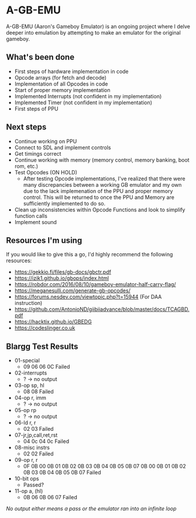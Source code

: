 # A-GB-EMU

A-GB-EMU (Aaron's Gameboy Emulator) is an ongoing project where I delve deeper into emulation by attempting to make an emulator for the original gameboy.

## What's been done

-   First steps of hardware implementation in code
-   Opcode arrays (for fetch and decode)
-   Implementation of all Opcodes in code
-   Start of proper memory implementation
-   Implemented Interrupts (not confident in my implementation)
-   Implemented Timer (not confident in my implementation)
-   First steps of PPU

## Next steps

-   Continue working on PPU
-   Connect to SDL and implement controls
-   Get timings correct
-   Continue working with memory (memory control, memory banking, boot rom, etc.)
-   Test Opcodes (ON HOLD)
    -   After testing Opcode implementations, I've realized that there were many discrepancies between a working GB emulator and my own due to the lack implemenation of the PPU and proper memory control. This will be returned to once the PPU and Memory are sufficiently implemented to do so.
-   Clean up inconsistencies within Opcode Functions and look to simplify function calls
-   Implement sound

## Resources I'm using

If you would like to give this a go, I'd highly recommend the following resources:

-   https://gekkio.fi/files/gb-docs/gbctr.pdf
-   https://izik1.github.io/gbops/index.html
-   https://robdor.com/2016/08/10/gameboy-emulator-half-carry-flag/
-   https://meganesulli.com/generate-gb-opcodes/
-   https://forums.nesdev.com/viewtopic.php?t=15944 (For DAA instruction)
-   https://github.com/AntonioND/giibiiadvance/blob/master/docs/TCAGBD.pdf
-   https://hacktix.github.io/GBEDG
-   https://codeslinger.co.uk

## Blargg Test Results

-   01-special
    -   09 06 06 0C Failed
-   02-interrupts
    -   ? -> no output
-   03-op sp, hl
    -   08 08 Failed
-   04-op r, imm
    -   ? -> no output
-   05-op rp
    -   ? -> no output
-   06-ld r, r
    -   02 03 Failed
-   07-jr,jp,call,ret,rst
    -   04 0c 04 0c Failed
-   08-misc instrs
    -   02 02 Failed
-   09-op r, r
    -   0F 0B 00 0B 01 0B 02 0B 03 0B 04 0B 05 0B 07 0B 00 0B 01 0B 02 0B 03 0B 04 0B 05 0B 07 Failed
-   10-bit ops
    -   Passed?
-   11-op a, (hl)
    -   0B 06 0B 06 07 Failed

_No output either means a pass or the emulator ran into an infinite loop_
